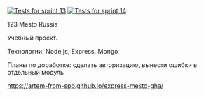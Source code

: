 [![Tests for sprint 13](https://github.com/artem-from-spb/express-mesto-gha/actions/workflows/tests-13-sprint.yml/badge.svg)](https://github.com/artem-from-spb/express-mesto-gha/actions/workflows/tests-13-sprint.yml) [![Tests for sprint 14](https://github.com/artem-from-spb/express-mesto-gha/actions/workflows/tests-14-sprint.yml/badge.svg)](https://github.com/artem-from-spb/express-mesto-gha/actions/workflows/tests-14-sprint.yml)

123
Mesto Russia

Учебный проект.

Технологии: Node.js, Express, Mongo

Планы по доработке: сделать авторизацию, вынести ошибки в отдельный модуль


https://artem-from-spb.github.io/express-mesto-gha/
